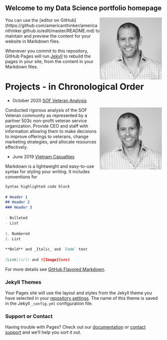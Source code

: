 ## Welcome to my Data Science portfolio homepage


<p align="right">
  <img align="right" src="/images/Profile_pic.jpg" width="200" title="Profile">
</p> 
You can use the [editor on GitHub](https://github.com/americanthinker/americanthinker.github.io/edit/master/README.md) to maintain and preview the content for your website in Markdown files.

Whenever you commit to this repository, GitHub Pages will run [Jekyll](https://jekyllrb.com/) to rebuild the pages in your site, from the content in your Markdown files.

# Projects - in Chronological Order

* October 2020
[SOF Veteran Analysis](https://github.com/americanthinker/SOF_Veteran_Analysis)

<p align="right">
  <img align="right" src="/images/Profile_pic.jpg" width="200" title="Profile">
</p> 
Conducted rigorous analysis of the SOF Veteran community as represented by a partner 503c non-profit veteran service organization. Provide CEO and staff with information allowing them to make decisions to improve offerings to veterans, change marketing strategies, and allocate resources effectively. 

* June 2019
[Vietnam Casualties]()

Markdown is a lightweight and easy-to-use syntax for styling your writing. It includes conventions for

```markdown
Syntax highlighted code block

# Header 1
## Header 2
### Header 3

- Bulleted
- List

1. Numbered
2. List

**Bold** and _Italic_ and `Code` text

[Link](url) and ![Image](src)
```

For more details see [GitHub Flavored Markdown](https://guides.github.com/features/mastering-markdown/).

### Jekyll Themes

Your Pages site will use the layout and styles from the Jekyll theme you have selected in your [repository settings](https://github.com/americanthinker/americanthinker.github.io/settings). The name of this theme is saved in the Jekyll `_config.yml` configuration file.

### Support or Contact

Having trouble with Pages? Check out our [documentation](https://docs.github.com/categories/github-pages-basics/) or [contact support](https://github.com/contact) and we’ll help you sort it out.
